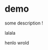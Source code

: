 # demo
some description !

<!-- <<<<<<< readme-edits -->
lalala
<!-- ======= -->
henlo wrold
<!-- >>>>>>> main -->
